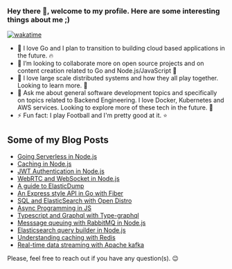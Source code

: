 ### Hey there 👋, welcome to my profile. Here are some interesting things about me ;) 

 [![wakatime](https://wakatime.com/badge/user/ff7938e2-4c19-4b75-9a97-3580f7296bde.svg)](https://wakatime.com/@ff7938e2-4c19-4b75-9a97-3580f7296bde)

- 🌱 I love Go and I plan to transition to building cloud based applications in the future. :fire:
- 👯 I’m looking to collaborate more on open source projects and on content creation related to Go and Node.js/JavaScript :eyes:
- 🤔 I love large scale distributed systems and how they all play together. Looking to learn more. :eyes:
- 💬 Ask me about general software development topics and specifically on topics related to Backend Engineering. I love Docker, Kubernetes and AWS services. Looking to explore more of these tech in the future. :yellow_heart:
- ⚡ Fun fact: I play Football and I'm pretty good at it. :star:


## Some of my Blog Posts 

- [Going Serverless in Node.js](https://blog.logrocket.com/going-serverless-node-js-apps/)
- [Caching in Node.js](https://blog.logrocket.com/caching-node-js-optimizing-app-performance-redis/)
- [JWT Authentication in Node.js](https://blog.logrocket.com/jwt-authentication-from-scratch-vue-js-node-js/)
- [WebRTC and WebSocket in Node.js](https://blog.logrocket.com/webrtc-over-websocket-in-node-js/)
- [A guide to ElasticDump](https://blog.logrocket.com/a-practical-guide-to-working-with-elasticdump/)
- [An Express style API in Go with Fiber](https://blog.logrocket.com/express-style-api-go-fiber/)
- [SQL and ElasticSearch with Open Distro](https://blog.logrocket.com/exploring-sql-elasticsearch-open-distro/)
- [Async Programming in JS](https://blog.logrocket.com/evolution-async-programming-javascript/)
- [Typescript and Graphql with Type-graphql](https://blog.logrocket.com/integrating-typescript-graphql/)
- [Messsage queuing with RabbitMQ in Node.js](https://blog.logrocket.com/understanding-message-queuing-systems-using-rabbitmq/)
- [Elasticsearch query builder in Node.js](https://blog.logrocket.com/elasticsearch-query-body-builder-node-js/)
- [Understanding caching with Redis](https://blog.logrocket.com/guide-to-fully-understanding-redis/)
- [Real-time data streaming with Apache kafka](https://blog.logrocket.com/real-time-data-streaming-app-apache-kafka/)


Please, feel free to reach out if you have any question(s). 😉
